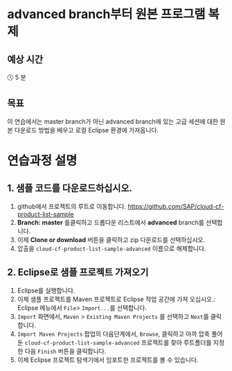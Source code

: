 # advanced branch부터 원본 프로그램 복제

## 예상 시간

:clock4: 5 분

## 목표

이 연습에서는 master branch가 아닌 advanced branch에 있는 고급 세션에 대한 원본 다운로드 방법을 배우고 로컬 Eclipse 환경에 가져옵니다.

# 연습과정 설명

## 1. 샘플 코드를 다운로드하십시오.
1. github에서 프로젝트의 루트로 이동합니다. https://github.com/SAP/cloud-cf-product-list-sample
2. **Branch: master** 를클릭하고 드롭다운 리스트에서 **advanced** branch를 선택합니다.
3. 이제 **Clone or download** 버튼을 클릭하고 zip 다운로드를 선택하십시오.
4. 압출을 ```cloud-cf-product-list-sample-advanced``` 이름으로 해제합니다.

## 2. Eclipse로 샘플 프로젝트 가져오기
1. Eclipse를 실행합니다.
2. 이제 샘플 프로젝트를 Maven 프로젝트로 Eclipse 작업 공간에 가져 오십시오.: Eclipse 메뉴에서 ```File```> ```Import...```를 선택합니다.
3. ```Import``` 화면에서, ```Maven``` > ```Existing Maven Projects``` 를 선택하고 ```Next```를 클릭합니다.
4. ```Import Maven Projects``` 팝업의 다음단계에서, ```Browse```, 클릭하고 아까 압축 풀어둔 ```cloud-cf-product-list-sample-advanced``` 프로젝트를 찾아 루트폴더를 지정한 다음 ```Finish``` 버튼을 클릭합니다.
5. 이제 Eclipse 프로젝트 탐색기에서 임포트한 프로젝트를 볼 수 있습니다.
